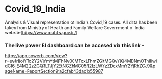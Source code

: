 # Covid_19_India
Analysis & Visual representation of India's Covid_19 cases. All data has been taken from Ministry of Health and Family Welfare Government of India website(https://www.mohfw.gov.in/)

### The live power BI dashboard can be accesed via this link -
https://app.powerbi.com/view?r=eyJrIjoiYTc2Y2VjYmYtMjFhNy00MTcxLThmZGItMGQyYjQ4MDNmOThiIiwidCI6IjE4M2QzZGQ3LTJjY2EtNGZhMC05N2IzLWYzZDcxMmY2YjRhZCJ9&pageName=ReportSection9fa2cfab43dac1b55987
